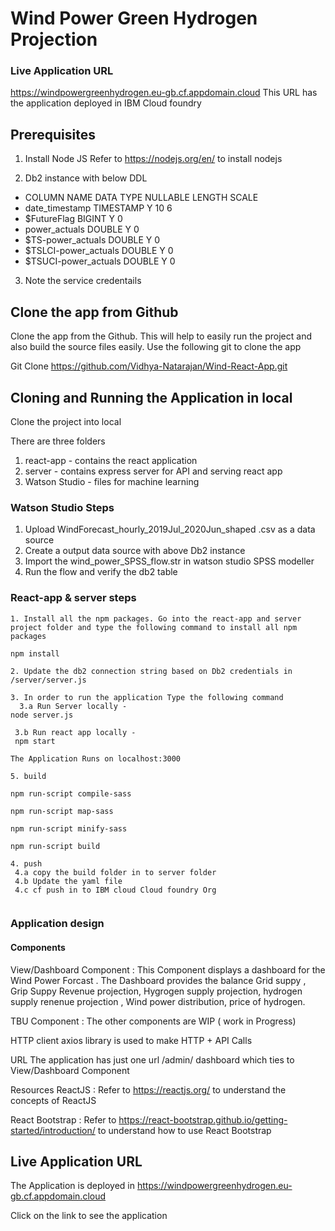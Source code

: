 # Wind Power Green Hydrogen Projection  

### Live Application URL
https://windpowergreenhydrogen.eu-gb.cf.appdomain.cloud
This URL has the application deployed in IBM Cloud foundry

## Prerequisites
1. Install Node JS
Refer to https://nodejs.org/en/ to install nodejs

2. Db2 instance with below DDL
* COLUMN NAME         DATA TYPE NULLABLE LENGTH SCALE
* date_timestamp	        TIMESTAMP	Y	10	6	
* $FutureFlag	            BIGINT	    Y		0	
* power_actuals	        DOUBLE	    Y		0	
* $TS-power_actuals	    DOUBLE	    Y		0	
* $TSLCI-power_actuals	DOUBLE	    Y		0	
* $TSUCI-power_actuals	DOUBLE	    Y		0	

3. Note the service credentails

## Clone the app from Github
Clone the app from the Github. This will help to easily run the project and also build the source files easily. Use the following git to clone the app

Git Clone https://github.com/Vidhya-Natarajan/Wind-React-App.git


## Cloning and Running the Application in local

Clone the project into local

There are three folders
1. react-app  - contains the react application
2. server     - contains express server for API and serving react app
3. Watson Studio - files for machine learning

### Watson Studio Steps

1. Upload WindForecast_hourly_2019Jul_2020Jun_shaped .csv as a data source
2. Create a output data source with above Db2 instance
3. Import the wind_power_SPSS_flow.str in watson studio SPSS modeller
4. Run the flow and verify the db2 table 

### React-app & server steps


```
1. Install all the npm packages. Go into the react-app and server project folder and type the following command to install all npm packages

npm install

2. Update the db2 connection string based on Db2 credentials in /server/server.js

3. In order to run the application Type the following command
  3.a Run Server locally - 
node server.js

 3.b Run react app locally - 
 npm start
 
The Application Runs on localhost:3000

5. build

npm run-script compile-sass

npm run-script map-sass

npm run-script minify-sass

npm run-script build

4. push
 4.a copy the build folder in to server folder
 4.b Update the yaml file 
 4.c cf push in to IBM cloud Cloud foundry Org


```

### Application design
#### Components
View/Dashboard Component : This Component displays a dashboard for the Wind Power Forcast . The Dashboard provides the balance Grid suppy , Grip Suppy Revenue projection, Hygrogen supply projection, hydrogen supply renenue projection , Wind power distribution, price of hydrogen.

TBU Component : The other components are WIP ( work in Progress)

HTTP client
axios library is used to make HTTP + API Calls

URL
The application has just one url /admin/ dashboard which ties to View/Dashboard Component

Resources
ReactJS : Refer to https://reactjs.org/ to understand the concepts of ReactJS

React Bootstrap : Refer to https://react-bootstrap.github.io/getting-started/introduction/ to understand how to use React Bootstrap


## Live Application URL

The Application is deployed in https://windpowergreenhydrogen.eu-gb.cf.appdomain.cloud

Click on the link to see the application

